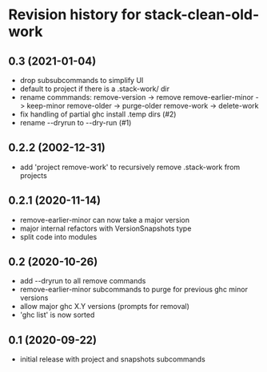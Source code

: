 # Revision history for stack-clean-old-work

## 0.3 (2021-01-04)
- drop subsubcommands to simplify UI
- default to project if there is a .stack-work/ dir
- rename commmands:
    remove-version -> remove
    remove-earlier-minor -> keep-minor
    remove-older -> purge-older
    remove-work -> delete-work
- fix handling of partial ghc install .temp dirs (#2)
- rename --dryrun to --dry-run (#1)

## 0.2.2 (2002-12-31)
- add 'project remove-work' to recursively remove .stack-work from projects

## 0.2.1 (2020-11-14)
- remove-earlier-minor can now take a major version
- major internal refactors with VersionSnapshots type
- split code into modules

## 0.2 (2020-10-26)
- add --dryrun to all remove commands
- remove-earlier-minor subcommands to purge for previous ghc minor versions
- allow major ghc X.Y versions (prompts for removal)
- 'ghc list' is now sorted

## 0.1 (2020-09-22)
- initial release with project and snapshots subcommands
